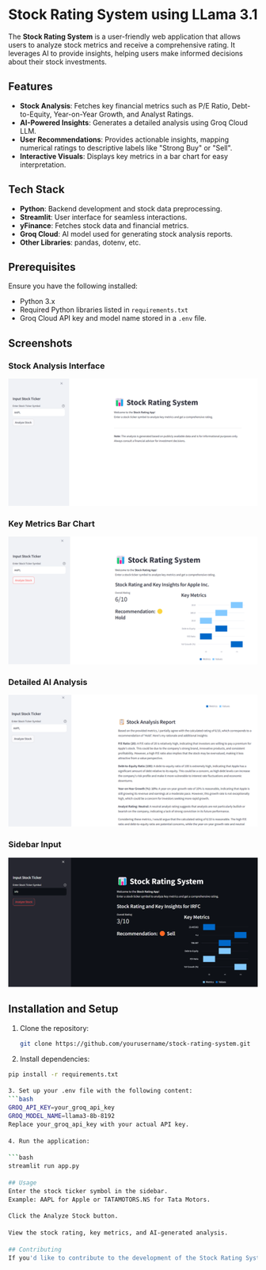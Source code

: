 # Stock Rating System using LLama 3.1

The **Stock Rating System** is a user-friendly web application that allows users to analyze stock metrics and receive a comprehensive rating. It leverages AI to provide insights, helping users make informed decisions about their stock investments.

## Features

- **Stock Analysis**: Fetches key financial metrics such as P/E Ratio, Debt-to-Equity, Year-on-Year Growth, and Analyst Ratings.
- **AI-Powered Insights**: Generates a detailed analysis using Groq Cloud LLM.
- **User Recommendations**: Provides actionable insights, mapping numerical ratings to descriptive labels like "Strong Buy" or "Sell".
- **Interactive Visuals**: Displays key metrics in a bar chart for easy interpretation.

## Tech Stack

- **Python**: Backend development and stock data preprocessing.
- **Streamlit**: User interface for seamless interactions.
- **yFinance**: Fetches stock data and financial metrics.
- **Groq Cloud**: AI model used for generating stock analysis reports.
- **Other Libraries**: pandas, dotenv, etc.

## Prerequisites

Ensure you have the following installed:

- Python 3.x
- Required Python libraries listed in `requirements.txt`
- Groq Cloud API key and model name stored in a `.env` file.

## Screenshots

### Stock Analysis Interface
![Screenshot](images/Screenshot%202024-12-26%20172638.png)

### Key Metrics Bar Chart
![Screenshot](images/Screenshot%202024-12-26%20172732.png)

### Detailed AI Analysis
![Screenshot](images/Screenshot%202024-12-26%20172814.png)

### Sidebar Input
![Screenshot](images/Screenshot%202024-12-26%20173017.png)

## Installation and Setup

1. Clone the repository:

   ```bash
   git clone https://github.com/yourusername/stock-rating-system.git
   

2. Install dependencies:

```bash
pip install -r requirements.txt

3. Set up your .env file with the following content:
```bash
GROQ_API_KEY=your_groq_api_key
GROQ_MODEL_NAME=llama3-8b-8192
Replace your_groq_api_key with your actual API key.

4. Run the application:

```bash
streamlit run app.py

## Usage
Enter the stock ticker symbol in the sidebar.
Example: AAPL for Apple or TATAMOTORS.NS for Tata Motors.

Click the Analyze Stock button.

View the stock rating, key metrics, and AI-generated analysis.

## Contributing
If you'd like to contribute to the development of the Stock Rating System, feel free to fork the repository, make your changes, and submit a pull request. All contributions are welcome!

